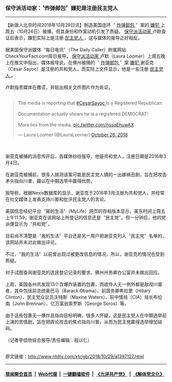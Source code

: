 ### 保守派活动家：〝炸弹邮包〞嫌犯是注册民主党人
------------------------

<div class="wysiwyg">
 【新唐人北京时间2018年10月29日讯】制造美国连环〝
 <a href="http://www.ntdtv.com/xtr/gb/articlelistbytag_炸弹邮包.html" target="_blank">
  炸弹邮包
 </a>
 〞案的
 <a href="http://www.ntdtv.com/xtr/gb/articlelistbytag_嫌犯.html" target="_blank">
  嫌犯
 </a>
 上周五（10月26日）被捕，但其身份和作案动机引发了质疑。
 <a href="http://www.ntdtv.com/xtr/gb/articlelistbytag_保守派活动家.html" target="_blank">
  保守派活动家
 </a>
 卢默查证后表示，嫌犯实际上是注册
 <a href="http://www.ntdtv.com/xtr/gb/articlelistbytag_民主党人.html" target="_blank">
  民主党人
 </a>
 ，这与媒体的报导正好相反。
 <br/>
 <br/>
 据美国保守派媒体〝每日电讯〞（The Daily Caller）附属网站CheckYourFact.com周日报导，
 <a href="http://www.ntdtv.com/xtr/gb/articlelistbytag_保守派活动家.html" target="_blank">
  保守派活动家
 </a>
 卢默（Laura Loomer）上周五晚上在推文中指出，媒体报导说，在佛州被捕的〝
 <a href="http://www.ntdtv.com/xtr/gb/articlelistbytag_炸弹邮包.html" target="_blank">
  炸弹邮包
 </a>
 〞案
 <a href="http://www.ntdtv.com/xtr/gb/articlelistbytag_嫌犯.html" target="_blank">
  嫌犯
 </a>
 谢亚克（Cesar Sayoc）是注册的共和党人，而实际上文件显示，他是一名注册
 <a href="http://www.ntdtv.com/xtr/gb/articlelistbytag_民主党人.html" target="_blank">
  民主党人
 </a>
 。
 <br/>
 <br/>
 卢默指责媒体在撒谎，并贴出相关文件图片作为佐证。
 <br/>
 <br/>
 <blockquote class="twitter-tweet" data-lang="en">
  <p dir="ltr" lang="en">
   The media is reporting that
   <a href="https://twitter.com/hashtag/CesarSayoc?src=hash&amp;ref_src=twsrc%5Etfw">
    #CesarSayoc
   </a>
   is a Registered Republican.
   <br/>
   <br/>
   Documentation actually shows he is a registered DEMOCRAT!
   <br/>
   <br/>
   More lies from the media.
   <a href="https://t.co/nssqEhuwAX">
    pic.twitter.com/nssqEhuwAX
   </a>
  </p>
  — Laura Loomer (@LauraLoomer)
  <a href="https://twitter.com/LauraLoomer/status/1055866125467205632?ref_src=twsrc%5Etfw">
   October 26, 2018
  </a>
 </blockquote>
 <br/>
 <div style="clear:both;display:block;">
 </div>
 <br/>
 谢亚克被捕的消息传开后，各媒体纷纷报导，他是共和党人，注册日期是2016年3月4日。
 <br/>
 <br/>
 在谢亚克被捕前，很多人揣测该案可能是民主党人搞的一出嫁祸丑剧，旨在把攻击矛头指向川普，藉以在中期选举中赢得优势。
 <br/>
 <br/>
 报导称，根据Nexis数据库的显示，谢亚克于2016年3月注册为共和党人，并经常在社交媒体上发表支持川普和批评民主党人的言论。
 <br/>
 <br/>
 美国信息经纪平台〝我的生活〞（MyLife）网页的存档版本显示，美东时间上周五上午11:59，谢亚克在该网站上所登记的信息还是〝民主党〞。但一分钟后，他的党派便显示为〝共和党〞。
 <br/>
 <br/>
 目前尚不清楚是〝我的生活〞平台还是另一用户把谢亚克列入〝民主党〞名单的，该网站并未对此做出评论。
 <br/>
 <br/>
 不过，〝我的生活〞以前曾出现过被更改信息的情况，所以，谢亚克的情况也受到质疑。
 <br/>
 <br/>
 对于试图查询谢亚克的选民登记记录的要求，佛州州务卿办公室并未做出回应。
 <br/>
 <br/>
 上周，美国各州共发现13个含爆炸装置的包裹，而收件人无一例外都是敌视川普者，其中包括前总统奥巴马（Barack Obama）、前国务卿希拉里（Hillary Clinton）、民主党众议员沃特斯（Maxine Waters）、前中情局（CIA）局长布伦南（John Brennan）、亿万富翁索罗斯（George Soros）等。
 <br/>
 <br/>
 由于这些包裹无一爆炸且指向目标明确，很多人怀疑，这是民主党人在中期选举前上演的苦情剧，旨在把舆论攻击的焦点指向川普，从而为民主党赢得选举增加砝码。
 <br/>
 <br/>
 （记者李佳欣综合报导/责任编辑：程以仁）
</div>

<br/>原文链接：http://www.ntdtv.com/xtr/gb/2018/10/29/a1397127.html


------------------------
#### [禁闻聚合首页](https://github.com/gfw-breaker/banned-news/blob/master/README.md) &nbsp;|&nbsp; [Web代理](https://github.com/gfw-breaker/open-proxy/blob/master/README.md) &nbsp;|&nbsp; [一键翻墙软件](https://github.com/gfw-breaker/nogfw/blob/master/README.md) &nbsp;|&nbsp; [《九评共产党》](https://github.com/gfw-breaker/9ping.md/blob/master/README.md#九评之一评共产党是什么) &nbsp;|&nbsp; [《解体党文化》](https://github.com/gfw-breaker/jtdwh.md/blob/master/README.md#绪论)